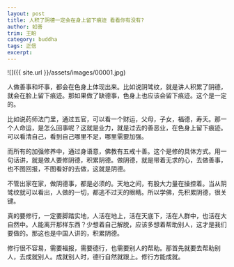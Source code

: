 ```yaml
---
layout: post
title: 人积了阴德一定会在身上留下痕迹 看看你有没有?
author: 如善
trim: 王盼
category: buddha
tags: 正信
excerpt:
---
```


![]({{ site.url }}/assets/images/00001.jpg)

人做善事和坏事，都会在色身上体现出来。比如说阴骘纹，就是讲人积累了阴德，就会在脸上留下痕迹。那如果做了缺德事，色身上也应该会留下痕迹。这个是一定的。

比如说药师法门里，通过五官，可以看一个财运，父母，子女，福德，寿夭。那一个人命运，是怎么回事呢？这就是业力，就是过去的善恶业，在色身上留下痕迹。可以看清自己，看到自己哪里不足，哪里需要加强。

而所有的加强修养中，通过身语意，佛教有五戒十善。这个是修的具体方式。用一句话讲，就是做人要修阴德，积累阴德。做阴德，就是带着无求的心，去做善事，也不图回报，不图看好的去做，这就是阴德。

不管出家在家，做阴德事，都是必须的。天地之间，有股大力量在操控着。当从阴骘纹就可以看出，人做的一切，都逃不过天的眼睛。所以学佛，先积累阴德，很关键。

真的要修行，一定要脚踏实地，人活在地上，活在天底下，活在人群中，也活在大自然中。人能离开那样东西？少想着自己解脱，应该多想着帮助别人，这才是我们要做的。那这也是中国人讲的，积累阴德。

修行很不容易，需要福报，需要德行，也需要别人的帮助。那首先就要去帮助别人，去成就别人。成就别人时，德行自然就跟上。修行方能成就。
